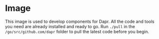 # Image

This image is used to develop components for Dapr. All the code and tools you need are already installed and ready to go. Run `./pull` in the `/go/src/github.com/dapr` folder to pull the latest code before you begin.
